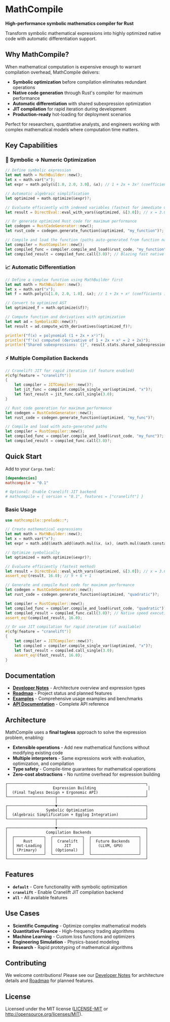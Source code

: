 # MathCompile

**High-performance symbolic mathematics compiler for Rust**

Transform symbolic mathematical expressions into highly optimized native code with automatic differentiation support.

## Why MathCompile?

When mathematical computation is expensive enough to warrant compilation overhead, MathCompile delivers:

- **Symbolic optimization** before compilation eliminates redundant operations
- **Native code generation** through Rust's compiler for maximum performance  
- **Automatic differentiation** with shared subexpression optimization
- **JIT compilation** for rapid iteration during development
- **Production-ready** hot-loading for deployment scenarios

Perfect for researchers, quantitative analysts, and engineers working with complex mathematical models where computation time matters.

## Key Capabilities

### 🔬 **Symbolic → Numeric Optimization**
```rust
// Define symbolic expression
let mut math = MathBuilder::new();
let x = math.var("x");
let expr = math.poly(&[1.0, 2.0, 3.0], &x); // 1 + 2x + 3x² (coefficients in ascending order)

// Automatic algebraic simplification
let optimized = math.optimize(&expr)?;

// Evaluate efficiently with indexed variables (fastest for immediate use)
let result = DirectEval::eval_with_vars(&optimized, &[3.0]); // x = 3.0

// Or generate optimized Rust code for maximum performance
let codegen = RustCodeGenerator::new();
let rust_code = codegen.generate_function(&optimized, "my_function")?;

// Compile and load the function (paths auto-generated from function name)
let compiler = RustCompiler::new();
let compiled_func = compiler.compile_and_load(&rust_code, "my_function")?;
let compiled_result = compiled_func.call(3.0)?; // Blazing fast native execution!
```

### 📈 **Automatic Differentiation**
```rust
// Define a complex function using MathBuilder first
let mut math = MathBuilder::new();
let x = math.var("x");
let f = math.poly(&[1.0, 2.0, 1.0], &x); // 1 + 2x + x² (coefficients in ascending order)

// Convert to optimized AST
let optimized_f = math.optimize(&f)?;

// Compute function and derivatives with optimization
let mut ad = SymbolicAD::new()?;
let result = ad.compute_with_derivatives(&optimized_f)?;

println!("f(x) = polynomial (1 + 2x + x²)");
println!("f'(x) computed (derivative of 1 + 2x + x² = 2 + 2x)");
println!("Shared subexpressions: {}", result.stats.shared_subexpressions_count);
```

### ⚡ **Multiple Compilation Backends**
```rust
// Cranelift JIT for rapid iteration (if feature enabled)
#[cfg(feature = "cranelift")]
{
    let compiler = JITCompiler::new()?;
    let jit_func = compiler.compile_single_var(&optimized, "x")?;
    let fast_result = jit_func.call_single(3.0);
}

// Rust code generation for maximum performance
let codegen = RustCodeGenerator::new();
let rust_code = codegen.generate_function(&optimized, "my_func")?;

// Compile and load with auto-generated paths
let compiler = RustCompiler::new();
let compiled_func = compiler.compile_and_load(&rust_code, "my_func")?;
let compiled_result = compiled_func.call(3.0)?;
```

## Quick Start

Add to your `Cargo.toml`:
```toml
[dependencies]
mathcompile = "0.1"

# Optional: Enable Cranelift JIT backend
# mathcompile = { version = "0.1", features = ["cranelift"] }
```

### Basic Usage

```rust
use mathcompile::prelude::*;

// Create mathematical expressions
let mut math = MathBuilder::new();
let x = math.var("x");
let expr = math.add(&math.add(&math.mul(&x, &x), &math.mul(&math.constant(2.0), &x)), &math.constant(1.0)); // x² + 2x + 1

// Optimize symbolically
let optimized = math.optimize(&expr)?;

// Evaluate efficiently (fastest method)
let result = DirectEval::eval_with_vars(&optimized, &[3.0]); // x = 3.0
assert_eq!(result, 16.0); // 9 + 6 + 1

// Generate and compile Rust code for maximum performance
let codegen = RustCodeGenerator::new();
let rust_code = codegen.generate_function(&optimized, "quadratic")?;

let compiler = RustCompiler::new();
let compiled_func = compiler.compile_and_load(&rust_code, "quadratic")?;
let compiled_result = compiled_func.call(3.0)?; // Native speed execution
assert_eq!(compiled_result, 16.0);

// Or use JIT compilation for rapid iteration (if available)
#[cfg(feature = "cranelift")]
{
    let compiler = JITCompiler::new()?;
    let compiled = compiler.compile_single_var(&optimized, "x")?;
    let fast_result = compiled.call_single(3.0);
    assert_eq!(fast_result, 16.0);
}
```

## Documentation

- **[Developer Notes](DEVELOPER_NOTES.md)** - Architecture overview and expression types
- **[Roadmap](ROADMAP.md)** - Project status and planned features  
- **[Examples](examples/)** - Comprehensive usage examples and benchmarks
- **[API Documentation](https://docs.rs/mathcompile)** - Complete API reference

## Architecture

MathCompile uses a **final tagless** approach to solve the expression problem, enabling:

- **Extensible operations** - Add new mathematical functions without modifying existing code
- **Multiple interpreters** - Same expressions work with evaluation, optimization, and compilation
- **Type safety** - Compile-time guarantees for mathematical operations
- **Zero-cost abstractions** - No runtime overhead for expression building

```text
┌─────────────────────────────────────────────────────────────┐
│                    Expression Building                       │
│  (Final Tagless Design + Ergonomic API)                     │
└─────────────────────┬───────────────────────────────────────┘
                      │
┌─────────────────────▼───────────────────────────────────────┐
│                 Symbolic Optimization                       │
│  (Algebraic Simplification + Egglog Integration)            │
└─────────────────────┬───────────────────────────────────────┘
                      │
┌─────────────────────▼───────────────────────────────────────┐
│                 Compilation Backends                        │
│  ┌─────────────┐  ┌─────────────┐  ┌─────────────────────┐  │
│  │    Rust     │  │  Cranelift  │  │  Future Backends    │  │
│  │ Hot-Loading │  │     JIT     │  │   (LLVM, GPU)       │  │
│  │ (Primary)   │  │ (Optional)  │  │                     │  │
│  └─────────────┘  └─────────────┘  └─────────────────────┘  │
└─────────────────────────────────────────────────────────────┘
```

## Features

- **`default`** - Core functionality with symbolic optimization
- **`cranelift`** - Enable Cranelift JIT compilation backend  
- **`all`** - All available features

## Use Cases

- **Scientific Computing** - Optimize complex mathematical models
- **Quantitative Finance** - High-frequency trading algorithms  
- **Machine Learning** - Custom loss functions and optimizers
- **Engineering Simulation** - Physics-based modeling
- **Research** - Rapid prototyping of mathematical algorithms

## Contributing

We welcome contributions! Please see our [Developer Notes](DEVELOPER_NOTES.md) for architecture details and [Roadmap](ROADMAP.md) for planned features.

## License

Licensed under the MIT license ([LICENSE-MIT](LICENSE-MIT) or http://opensource.org/licenses/MIT). 